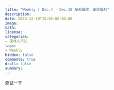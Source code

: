```yaml
---
title: "Weekly | Dec.4 - Dec.10 屡战屡败，屡败屡战"
description: 
date: 2023-12-10T19:05:00-05:00
image: 
math:
license: 
categories:
- 深林人不知
tags:
- Weekly
hidden: false
comments: true
draft: false
summary:
---
```


测试一下